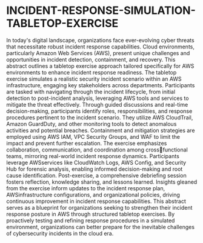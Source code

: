 # INCIDENT-RESPONSE-SIMULATION-TABLETOP-EXERCISE
In today's digital landscape, organizations face ever-evolving cyber threats that necessitate robust incident response capabilities. Cloud environments, particularly Amazon Web Services (AWS), present unique challenges and opportunities in incident detection, containment, and recovery. This abstract outlines a tabletop exercise approach tailored specifically for AWS environments to enhance incident response readiness. The tabletop exercise simulates a realistic security incident scenario within an AWS infrastructure, engaging key stakeholders across departments. Participants are tasked with navigating through the incident lifecycle, from initial detection to post-incident analysis, leveraging AWS tools and services to mitigate the threat effectively. Through guided discussions and real-time decision-making, participants identify roles, responsibilities, and response procedures pertinent to the incident scenario. They utilize AWS CloudTrail, Amazon GuardDuty, and other monitoring tools to detect anomalous activities and potential breaches. Containment and mitigation strategies are employed using AWS IAM, VPC Security Groups, and WAF to limit the impact and prevent further escalation. The exercise emphasizes collaboration, communication, and coordination among crossfunctional teams, mirroring real-world incident response dynamics. Participants leverage AWSservices like CloudWatch Logs, AWS Config, and Security Hub for forensic analysis, enabling informed decision-making and root cause identification. Post-exercise, a comprehensive debriefing session fosters reflection, knowledge sharing, and lessons learned. Insights gleaned from the exercise inform updates to the incident response plan, AWSinfrastructure configurations, and organizational policies, driving continuous improvement in incident response capabilities. This abstract serves as a blueprint for 
organizations seeking to strengthen their incident response posture in AWS through structured tabletop exercises. By proactively testing and refining response procedures in a simulated environment, organizations can better prepare for the inevitable challenges of cybersecurity incidents in the cloud era.
